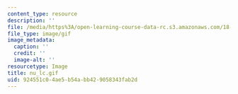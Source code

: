 ```yaml
---
content_type: resource
description: ''
file: /media/https%3A/open-learning-course-data-rc.s3.amazonaws.com/18-013a-calculus-with-applications-spring-2005/924551c04ae5b54abb429058343fab2d_nu_lc.gif
file_type: image/gif
image_metadata:
  caption: ''
  credit: ''
  image-alt: ''
resourcetype: Image
title: nu_lc.gif
uid: 924551c0-4ae5-b54a-bb42-9058343fab2d
---
```

